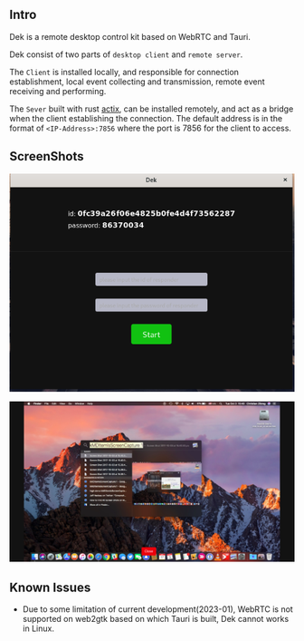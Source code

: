 ## Intro

Dek is a remote desktop control kit based on WebRTC and Tauri.

Dek consist of two parts of `desktop client` and `remote server`.

The `Client` is installed locally, and responsible for connection establishment, local event collecting and transmission, remote event receiving and performing. 

The `Sever` built with rust [actix](https://actix.rs), can be installed remotely, and act as a bridge when the client establishing the connection. The default address is in the format of 
`<IP-Address>:7856` where the port is 7856 for the client to access.

## ScreenShots
![dek](./client/screenshots/dek.png)

![desktop](./client/screenshots/desktop.png)

## Known Issues 

- Due to some limitation of current development(2023-01), WebRTC is not supported on web2gtk based on which Tauri is built, Dek cannot works in Linux.


